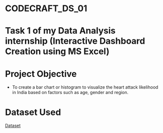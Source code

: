 # CODECRAFT_DS_01
# Task 1 of my Data Analysis internship (Interactive Dashboard Creation using MS Excel)

# Project Objective
- To create a bar chart or histogram to visualize the heart attack likelihood in India based on factors such as age, gender and region.

# Dataset Used
<a href="https://github.com/deepti-chaudhary/CODECRAFT_DS_01/blob/main/heart_attack_youngsters_india.xlsx">Dataset</a>
